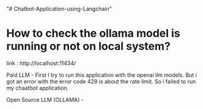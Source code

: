 "# Chatbot-Application-using-Langchain" 


# How to check the ollama model is running or not on local system?
 link : http://localhost:11434/


Paid LLM -
    First I try to run this application with the openai llm models. But i got an error with the error code 429 is about the rate limit. So i failed to run my chaatbot application.

Open Source LLM (OLLAMA) -

